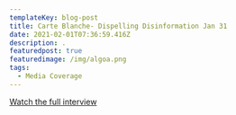 ```yaml
---
templateKey: blog-post
title: Carte Blanche- Dispelling Disinformation Jan 31
date: 2021-02-01T07:36:59.416Z
description: .
featuredpost: true
featuredimage: /img/algoa.png
tags:
  - Media Coverage
---
```

[Watch the full interview](https://drive.google.com/file/d/1x3IVpltnKkRgA2shQ3grqKAXEo3JPrKM/view?usp=sharing)